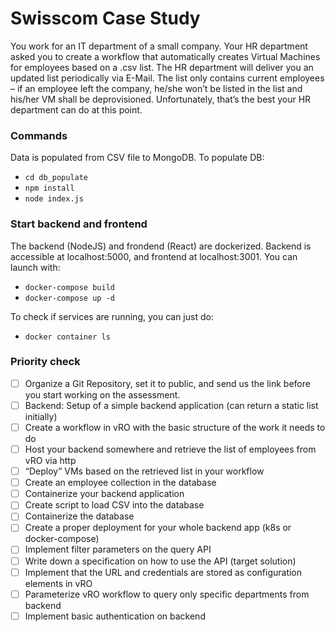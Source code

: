 # Swisscom Case Study
You work for an IT department of a small company. Your HR department asked you to create a workflow that automatically creates Virtual Machines for employees based on a .csv list.
The HR department will deliver you an updated list periodically via E-Mail. The list only contains current employees – if an employee left the company, he/she won’t be listed in the list and his/her VM shall be deprovisioned. Unfortunately, that’s the best your HR department can do at this point.


### Commands
Data is populated from CSV file to MongoDB. To populate DB:
- `cd db_populate`
- `npm install`
- `node index.js`

### Start backend and frontend
The backend (NodeJS) and frondend (React) are dockerized. Backend is accessible at localhost:5000, and frontend at localhost:3001. You can launch with:
- `docker-compose build`
- `docker-compose up -d`<br />

To check if services are running, you can just do:
- `docker container ls`

### Priority check
- [ ] Organize a Git Repository, set it to public, and send us the link before you start working on the assessment.
- [ ] Backend: Setup of a simple backend application (can return a static list initially)
- [ ] Create a workflow in vRO with the basic structure of the work it needs to do
- [ ] Host your backend somewhere and retrieve the list of employees from vRO via http
- [ ] “Deploy” VMs based on the retrieved list in your workflow
- [ ] Create an employee collection in the database
- [ ] Containerize your backend application
- [ ] Create script to load CSV into the database
- [ ] Containerize the database
- [ ] Create a proper deployment for your whole backend app (k8s or docker-compose)
- [ ] Implement filter parameters on the query API
- [ ] Write down a specification on how to use the API (target solution)
- [ ] Implement that the URL and credentials are stored as configuration elements in vRO
- [ ] Parameterize vRO workflow to query only specific departments from backend
- [ ] Implement basic authentication on backend
